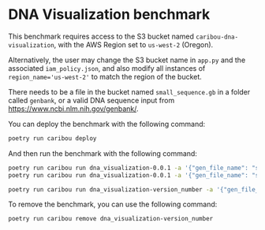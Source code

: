 # DNA Visualization benchmark

This benchmark requires access to the S3 bucket named `caribou-dna-visualization`,
with the AWS Region set to `us-west-2` (Oregon).

Alternatively, the user may change the S3 bucket name in `app.py` and the associated `iam_policy.json`, 
and also modify all instances of `region_name='us-west-2'` to match the region of the bucket.

There needs to be a file in the bucket named `small_sequence.gb` in a folder called `genbank`, 
or a valid DNA sequence input from https://www.ncbi.nlm.nih.gov/genbank/.

You can deploy the benchmark with the following command:

```bash
poetry run caribou deploy
```

And then run the benchmark with the following command:

```bash
poetry run caribou run dna_visualization-0.0.1 -a '{"gen_file_name": "special_tiny_sequence.gb"}'
poetry run caribou run dna_visualization-0.0.1 -a '{"gen_file_name": "small_sequence.gb"}'

poetry run caribou run dna_visualization-version_number -a '{"gen_file_name": "small_sequence.gb"}'
```

To remove the benchmark, you can use the following command:

```bash
poetry run caribou remove dna_visualization-version_number
```
